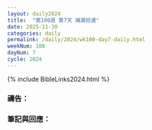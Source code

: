 ```yaml
---
layout: daily2024
title:  "第100週 第7天 補漏拾遺"
date: 2025-11-30
categories: daily
permalink: /daily/2024/wk100-day7-daily.html
weekNum: 100
dayNum: 7
cycle: 2024
---
```


{% include BibleLinks2024.html %}

### 禱告：

### 筆記與回應：
